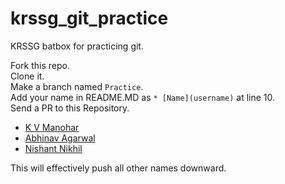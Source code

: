 # krssg_git_practice
KRSSG batbox for practicing git.

Fork this repo.<br/>
Clone it.<br/>
Make a branch named `Practice`.<br/>
Add your name in README.MD as `* [Name](username)` at line 10.<br/>
Send a PR to this Repository.

* [K V Manohar](kvmanohar22)
* [Abhinav Agarwal](abhinavagarwal07)
* [Nishant Nikhil](nishnik)

This will effectively push all other names downward.
